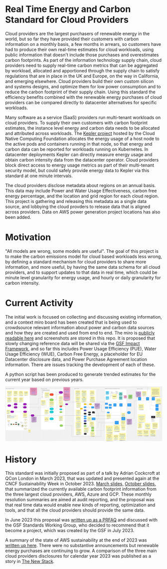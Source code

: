 # Real Time Energy and Carbon Standard for Cloud Providers

Cloud providers are the largest purchasers of renewable energy in the world, but so far they have provided their customers with carbon information on a monthly basis, a few months in arrears, so customers have had to produce their own real-time estimates for cloud workloads, using public information that doesn't include those purchases and overestimates carbon footprints. As part of the information technology supply chain, cloud providers need to supply real-time carbon metrics that can be aggregated by workload, allocated and apportioned through the supply chain to satisfy regulations that are in place in the UK and Europe, on the way in California, and emerging elsewhere. Cloud providers build their own custom silicon and systems designs, and optimize them for low power consumption and to reduce the carbon footprint of their supply chain. Using this standard the efficiency benefits combined with the renewable energy purchases of cloud providers can be compared directly to datacenter alternatives for specific workloads.

Many software as a service (SaaS) providers run multi-tenant workloads on cloud providers. To supply their own customers with carbon footprint estimates, the instance level energy and carbon data needs to be allocated and attributed across workloads. The [Kepler project](https://github.com/sustainable-computing-io/kepler) hosted by the Cloud Native Computing Foundation allocates the energy usage of a host node to the active pods and containers running in that node, so that energy and carbon data can be reported for workloads running on Kubernetes. In datacenter deployments Kepler can directly measure energy usage and obtain carbon intensity data from the datacenter operator. Cloud providers block direct access to energy usage metrics as part of their multi-tenant security model, but could safely provide energy data to Kepler via this standard at one minute intervals.

The cloud providers disclose metadata about regions on an annual basis. This data may include Power and Water Usage Effectiveness, carbon free energy percentage, and the location and grid region for each cloud region. This project is gathering and releasing this metadata as a single data source, and lobbying the cloud provders to release data that is aligned across providers. Data on AWS power generation project locations has also been added.

# Motivation
"All models are wrong, some models are useful". The goal of this project is to make the carbon emissions model for cloud based workloads less wrong, by defining a standard mechanism for cloud providers to share more information, and more useful, by having the same data schema for all cloud providers, and to support updates to that data in real time, which could be minute level granularity for energy usage, and hourly or daily granularity for carbon intensity.

# Current Activity
The initial work is focused on collecting and discussing existing information, and a context miro board has been created that is being used to crowdsource relevant information about power and carbon data sources and how they are created and used from end to end. The miro is [publicly readable here](https://miro.com/app/board/uXjVM1o59N4=/?share_link_id=388311040102) and screenshots are stored in this repo. It is proposed that slowly changing reference data will be shared via the [GSF Impact Framework](https://github.com/Green-Software-Foundation/if), and so far this includes Power Usage Efficiency (PUE), Water Usage Efficiency (WUE), Carbon Free Energy, a placeholder for EU Datacenter disclosure data, and Power Purchase Agreement location information. There are issues tracking the development of each of these.

A python script has been produced to generate trended estimates for the current year based on previous years.

![Miro Summary](./sup_file/rtc-miro-2024-07-01.png)

# History
This standard was initially proposed as part of a talk by Adrian Cockcroft at QCon London in March 2023, that was updated and presented again at the CNCF Sustainability Week in October 2023. [March slides,](https://github.com/adrianco/slides/blob/master/Cloud%20DevSusOps%20London.pdf) [October slides.](https://github.com/adrianco/slides/blob/master/Cloud%20DevSusOps%20Oct23.pdf) that summarized the currently available carbon footprint information from the three largest cloud providers, AWS, Azure and GCP. These monthly resolution summaries are aimed at audit reporting, and the proposal was that real time data would enable new kinds of reporting, optimization and tools, and that all the cloud providers should provide the same data.

In June 2023 this proposal was [written up as a PRFAQ](https://github.com/Green-Software-Foundation/real-time-cloud/blob/main/PRFAQ%20for%20RealTimeCarbonMetrics.md) and discussed with the GSF Standards Working Group, who decided to recommend that it become a project, which was created by the GSF in July 2023.

A summary of the state of AWS sustainability at the end of 2023 was [written up here](https://adrianco.medium.com/sustainability-talks-and-updates-from-aws-re-invent-2023-969100c46a6a). There were no substantive announcements but renewable energy purchases are continuing to grow. A comparison of the three main cloud providers disclosures for calendar year 2023 was published as a story in [The New Stack](https://thenewstack.io/sustainability-how-did-amazon-azure-google-perform-in-2023/).
